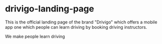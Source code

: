 # drivigo-landing-page
This is the official landing page of the brand "Drivigo" which offers a mobile app one which people can learn driving by booking driving instructors.

We make people learn driving